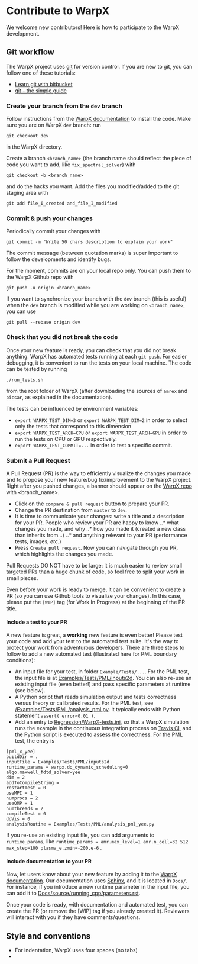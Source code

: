 # Contribute to WarpX

We welcome new contributors! Here is how to participate to the WarpX 
development.

## Git workflow

The WarpX project uses [git](https://git-scm.com) for version control. If you 
are new to git, you can follow one of these tutorials:
- [Learn git with bitbucket](https://www.atlassian.com/git/tutorials/learn-git-with-bitbucket-cloud)
- [git - the simple guide](http://rogerdudler.github.io/git-guide/)

### Create your branch from the `dev` branch

Follow instructions from the 
[WarpX documentation](https://ecp-warpx.github.io/doc_versions/dev/building/building.html) 
to install the code. Make sure you are on WarpX `dev` branch: run
```
git checkout dev
```
in the WarpX directory.

Create a branch `<branch_name>` (the branch name should reflect the piece 
of code you want to add, like `fix_spectral_solver`) with
```
git checkout -b <branch_name>
```
and do the hacks you want. Add the files you modified/added to the git staging 
area with 
```
git add file_I_created and_file_I_modified
```

### Commit & push your changes

Periodically commit your changes with
```
git commit -m "Write 50 chars description to explain your work"
```
The commit message (between quotation marks) is super important to follow the 
developments and identify bugs.

For the moment, commits are on your local repo only. You can push them to 
the WarpX Github repo with
```
git push -u origin <branch_name>
```

If you want to synchronize your branch with the `dev` branch (this is useful) 
when the `dev` branch is modified while you are working on `<branch_name>`, 
you can use
```
git pull --rebase origin dev
```

### Check that you did not break the code

Once your new feature is ready, you can check that you did not break anything. 
WarpX has automated tests running at each `git push`. For easier debugging, 
it is convenient to run the tests on your local machine. The code can be 
tested by running
```
./run_tests.sh
```
from the root folder of WarpX (after downloading the sources of `amrex` and 
`picsar`, as explained in the documentation).

The tests can be influenced by environment variables:
- `export WARPX_TEST_DIM=3` or `export WARPX_TEST_DIM=2` in order to select 
only the tests that correspond to this dimension
- `export WARPX_TEST_ARCH=CPU` or `export WARPX_TEST_ARCH=GPU` in order to 
run the tests on CPU or GPU respectively.
- `export WARPX_TEST_COMMIT=...` in order to test a specific commit.

### Submit a Pull Request

A Pull Request (PR) is the way to efficiently visualize the changes you made 
and to propose your new feature/bug fix/improvement to the WarpX project. 
Right after you pushed changes, a banner should appear on the 
[WarpX repo](https://github.com/ECP-WarpX/WarpX) with <branch_name>. 
- Click on the `compare & pull request` button to prepare your PR. 
- Change the PR destination from `master` to `dev`. 
- It is time to communicate your changes: write a title and a description for 
your PR. People who review your PR are happy to know
..* what changes you made, and why
..* how you made it (created a new class than inherits from...)
..* and anything relevant to your PR (performance tests, images, *etc.*)
- Press `Create pull request`. Now you can navigate through you PR, which 
highlights the changes you made.

Pull Requests DO NOT have to be large: it is much easier to review small 
targeted PRs than a huge chunk of code, so feel free to split your work 
in small pieces.

Even before your work is ready to merge, it can be convenient to create a PR 
(so you can use Github tools to visualize your changes). In this case, please 
put the `[WIP]` tag (for Work In Progress) at the beginning of the PR title.

#### Include a test to your PR

A new feature is great, a **working** new feature is even better! Please test 
your code and add your test to the automated test suite. It's the way to 
protect your work from adventurous developers. There are three steps to follow 
to add a new automated test (illustrated here for PML boundary conditions):
- An input file for your test, in folder `Example/Tests/...`. For the PML 
test, the input file is at 
[Examples/Tests/PML/inputs2d](./Examples/Tests/PML/inputs2d). You can also 
re-use an existing input file (even better!) and pass specific parameters at 
runtime (see below).
- A Python script that reads simulation output and tests correctness versus 
theory or calibrated results. For the PML test, see
[/Examples/Tests/PML/analysis_pml.py](/Examples/Tests/PML/analysis_pml.py). 
It typically ends with Python statement `assert( error<0.01 )`.
- Add an entry to [Regression/WarpX-tests.ini](./Regression/WarpX-tests.ini), 
so that a WarpX simulation runs the example in the continuous integration 
process on [Travis CI](https://docs.travis-ci.com/user/tutorial/), and the 
Python script is executed to assess the correctness. For the PML test, the 
entry is
```
[pml_x_yee]
buildDir = .
inputFile = Examples/Tests/PML/inputs2d
runtime_params = warpx.do_dynamic_scheduling=0 algo.maxwell_fdtd_solver=yee
dim = 2
addToCompileString =
restartTest = 0
useMPI = 1
numprocs = 2
useOMP = 1
numthreads = 2
compileTest = 0
doVis = 0
analysisRoutine = Examples/Tests/PML/analysis_pml_yee.py
```
If you re-use an existing input file, you can add arguments to 
`runtime_params`, like 
`runtime_params = amr.max_level=1 amr.n_cell=32 512 max_step=100 plasma_e.zmin=-200.e-6`
.

#### Include documentation to your PR

Now, let users know about your new feature by adding it to the 
[WarpX documentation](https://ecp-warpx.github.io). Our documentation uses 
[Sphinx](http://www.sphinx-doc.org/en/master/usage/quickstart.html), and it is 
located in `Docs/`. For instance, if you introduce a new runtime parameter in 
the input file, you can add it to 
[Docs/source/running_cpp/parameters.rst](Docs/source/running_cpp/parameters.rst).

Once your code is ready, with documentation and automated test, you can create 
the PR (or remove the [WIP] tag if you already created it). Reviewers will 
interact with you if they have comments/questions.

## Style and conventions
- For indentation, WarpX uses four spaces (no tabs)
- 